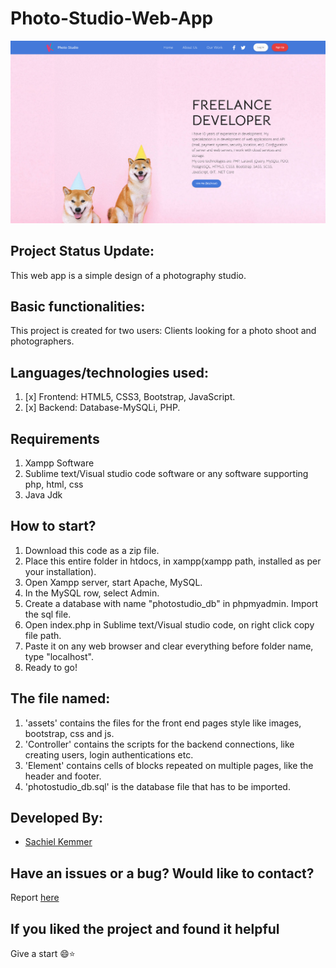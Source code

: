 # Photo-Studio-Web-App 
![Product Gif](https://github.com/kemmersachiel/Photo-Studio-Web-App/blob/Photo-Studio-Web-App/assets/images/bg.png)
## Project Status Update:
This web app is a simple design of a photography studio.

## Basic functionalities:
This project is created for two users: Clients looking for a photo shoot and photographers.
 
## Languages/technologies used:
1. [x] Frontend: HTML5, CSS3, Bootstrap, JavaScript.
2. [x] Backend: Database-MySQLi, PHP.

## Requirements
1. Xampp Software
2. Sublime text/Visual studio code software or any software supporting php, html, css
3. Java Jdk

## How to start?
1. Download this code as a zip file.
2. Place this entire folder in htdocs, in xampp(xampp path, installed as per your installation). 
3. Open Xampp server, start Apache, MySQL.
4. In the MySQL row, select Admin.
5. Create a database with name "photostudio_db" in phpmyadmin. Import the sql file.
6. Open index.php in Sublime text/Visual studio code, on right click copy file path.
7. Paste it on any web browser and clear everything before folder name, type "localhost".
8. Ready to go!
 
## The file named:
1. 'assets' contains the files for the front end pages style like images, bootstrap, css and js.
2. 'Controller' contains the scripts for the backend connections, like creating users, login authentications etc.
3. 'Element' contains cells of blocks repeated on multiple pages, like the header and footer.
4. 'photostudio_db.sql' is the database file that has to be imported.

## Developed By:
- [Sachiel Kemmer](https://github.com/kemmersachiel/)

## Have an issues or a bug? Would like to contact?
Report [here](https://github.com/kemmersachiel/Photo-Studio-Web-App/issues)

## If you liked the project and found it helpful
Give a start 😄:star:

